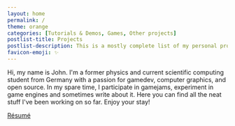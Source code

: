 ```yaml
---
layout: home
permalink: /
theme: orange
categories: [Tutorials & Demos, Games, Other projects]
postlist-title: Projects
postlist-description: This is a mostly complete list of my personal projects. Most of these were done in my spare time and *not* as part of a university course. Check out my [résumé](resume) for a list of university projects. Links may lead to external websites.
favicon-emoji: ✨
---
```


Hi, my name is John. I'm a former physics and current scientific computing student from Germany with a passion for gamedev, computer graphics, and open source. In my spare time, I participate in gamejams, experiment in game engines and sometimes write about it. Here you can find all the neat stuff I've been working on so far. Enjoy your stay!

<div class="row">
  <div class="col s12">
    <div class="center-align">
      <a href="resume" class=" waves-effect waves-light btn hover-jello">
        Résumé
      </a>
    </div>
  </div>
</div>
